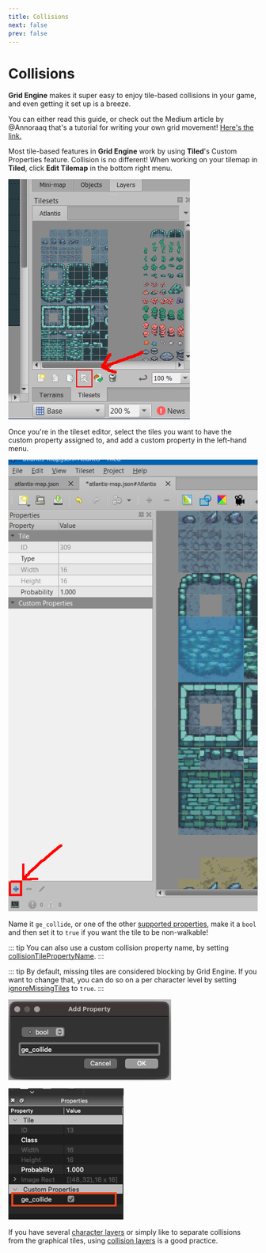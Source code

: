 ```yaml
---
title: Collisions
next: false
prev: false
---
```


# Collisions

**Grid Engine** makes it super easy to enjoy tile-based collisions in your game, and even getting it set up is a breeze.

You can either read this guide, or check out the Medium article by @Annoraaq that's a tutorial for writing your own grid movement! [Here's the link.](https://medium.com/swlh/grid-based-movement-in-a-top-down-2d-rpg-with-phaser-3-e3a3486eb2fd)

Most tile-based features in **Grid Engine** work by using **Tiled**'s Custom Properties feature. Collision is no different! When working on your tilemap in **Tiled**, click **Edit Tilemap** in the bottom right menu.

![Edit Tileset button](../../img/edit-tileset-helper.png)

Once you're in the tileset editor, select the tiles you want to have the custom property assigned to, and add a custom property in the left-hand menu.

![Add Property button](../../img/add-property-helper.png)

Name it `ge_collide`, or one of the other [supported properties](../tile-properties/index.html), make it a `bool` and then set it to `true` if you want the tile to be non-walkable!

::: tip
You can also use a custom collision property name, by setting [collisionTilePropertyName](https://annoraaq.github.io/grid-engine/api/interfaces/GridEngineConfig#collisionTilePropertyName).
:::

::: tip
By default, missing tiles are considered blocking by Grid Engine. If you want to change that, you can do so on a per character level by setting [ignoreMissingTiles](https://annoraaq.github.io/grid-engine/api/interfaces/CollisionConfig.html#ignoremissingtiles) to `true`.
:::

![Add Property context menu](../../img/property-helper.png)

![Collides property](../../img/collides-helper.png)

If you have several [character layers](../character-layers/index.html) or simply like to separate collisions from the graphical tiles, using [collision layers](../collision-layers/index.html) is a good practice.
